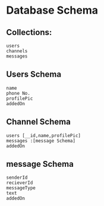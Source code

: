 # Database Schema

## Collections:
    users
    channels 
    messages

## Users Schema
    name
    phone No.
    profilePic
    addedOn

## Channel Schema
    users [__id,name,profilePic]
    messages :[message Schema]
    addedOn

## message Schema
    senderId
    recieverId
    messageType
    text
    addedOn
    
